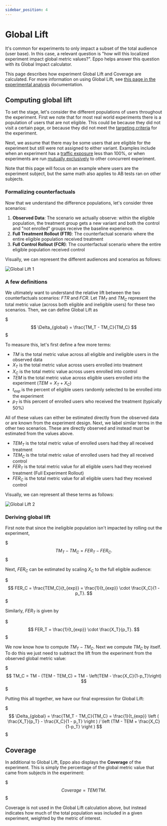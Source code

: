 ```yaml
---
sidebar_position: 4
---
```


# Global Lift

It's common for experiments to only impact a subset of the total audience (user base). In this case, a relevant question is "how will this localized experiment impact global metric values?". Eppo helps answer this question with its Global Impact calculator.

This page describes how experiment Global Lift and Coverage are calculated. For more information on using Global Lift, see [this page in the experimental analysis](/experiment-analysis/reading-results/global-lift) documentation.


## Computing global lift

To set the stage, let's consider the different populations of users throughout the experiment. First we note that for most real world experiments there is a population of users that are not eligible. This could be because they did not visit a certain page, or because they did not meet the [targeting criteria](/feature-flagging/concepts/targeting/) for the experiment.

Next, we assume that there may be some users that are eligible for the experiment but still were not assigned to either variant. Examples include when an experiment has a [traffic exposure](/feature-flagging/use-cases/progressive-rollouts/#percentage-exposure-rollout) less than 100%, or when experiments are run [mutually exclusively](/feature-flagging/concepts/mutual_exclusion/) to other concurrent experiment. 

Note that this page will focus on an example where users are the experiment subject, but the same math also applies to AB tests ran on other subjects.

### Formalizing counterfactuals

Now that we understand the difference populations, let's consider three scenarios:

1. **Observed Data**: The scenario we actually observe: within the eligible population, the treatment group gets a new variant and both the control and "not enrolled" groups receive the baseline experience.
2. **Full Treatment Rollout (FTR)**: The counterfactual scenario where the entire eligible population received treatment
3. **Full Control Rollout (FCR)**: The counterfactual scenario where the entire eligible population received control

Visually, we can represent the different audiences and scenarios as follows:

![Global Lift 1](/img/stats/global-lift-1.png)

### A few definitions

We ultimately want to understand the relative lift between the two counterfactuals scenarios: $FTR$ and $FCR$. Let $TM_T$ and $TM_C$ represent the total metric value (across both eligible and ineligible users) for these two scenarios. Then, we can define Global Lift as

$$$
\Delta_{global} = \frac{TM_T - TM_C}{TM_C}
$$$

To measure this, let's first define a few more terms:

- $TM$ is the total metric value across all eligible and ineligible users in the observed data
- $X_T$ is the total metric value across users enrolled into treatment
- $X_C$ is the total metric value across users enrolled into control
- $TEM$ is the total metric value across eligible users enrolled into the experiment ($TEM= X_T + X_C$)
- $t_{exp}$ is the percent of eligible users randomly selected to be enrolled into the experiment
- $p_T$ is this percent of enrolled users who received the treatment (typically 50%)

All of these values can either be estimated directly from the observed data or are known from the experiment design. Next, we label similar terms in the other two scenarios. These are directly observed and instead must be estimated from the values above.

- $TEM_T$ is the total metric value of enrolled users had they all received treatment
- $TEM_C$ is the total metric value of enrolled users had they all received control
- $FER_T$ is the total metric value for all eligible users had they received treatment (Full Experiment Rollout)
- $FER_C$ is the total metric value for all eligible users had they received control

Visually, we can represent all these terms as follows:

![Global Lift 2](/img/stats/global-lift-2.png)

### Deriving global lift

First note that since the ineligible population isn't impacted by rolling out the experiment, 

$$$
TM_T - TM_C = FER_T - FER_C.
$$$

Next, $FER_C$ can be estimated by scaling $X_C$ to the full eligible audience:

$$$
FER_C = \frac{TEM_C}{t_{exp}} = \frac{1}{t_{exp}} \cdot \frac{X_C}{1 - p_T}.
$$$

Similarly, $FER_T$ is given by

$$$
FER_T = \frac{1}{t_{exp}} \cdot \frac{X_T}{p_T}.
$$$

We now know how to compute $TM_T - TM_C$. Next we compute $TM_C$ by itself. To do this we just need to subtract the lift from the experiment from the observed global metric value:

$$$
TM_C = TM - (TEM - TEM_C) = TM - \left(TEM - \frac{X_C}{1-p_T}\right)
$$$

Putting this all together, we have our final expression for Global Lift:

$$$
\Delta_{global} = \frac{TM_T - TM_C}{TM_C} = \frac{1}{t_{exp}} \left ( \frac{X_T}{p_T} - \frac{X_C}{1 - p_T} \right ) / \left (TM - TEM + \frac{X_C}{1-p_T} \right )
$$$


## Coverage

In additional to Global Lift, Eppo also displays the **Coverage** of the experiment. This is simply the percentage of the global metric value that came from subjects in the experiment:

$$$
Coverage = TEM / TM.
$$$

Coverage is not used in the Global Lift calculation above, but instead indicates how much of the total population was included in a given experiment, weighted by the metric of interest.